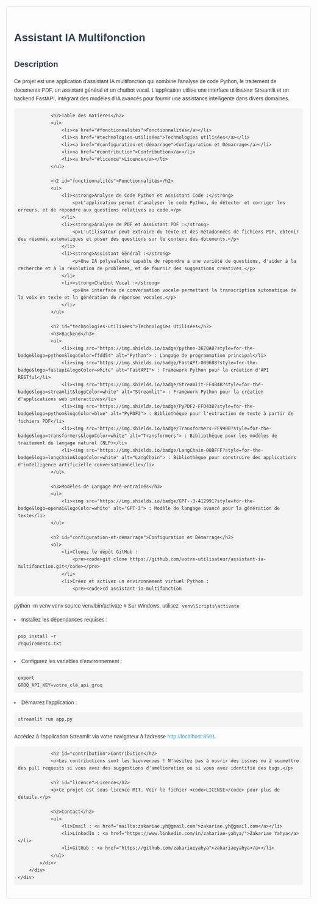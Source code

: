 <!DOCTYPE html>
<html lang="fr">
<head>
    <meta charset="UTF-8">
    <meta name="viewport" content="width=device-width, initial-scale=1.0">
    <title>Assistant IA Multifonction</title>
    <style>
        body {
            font-family: Arial, sans-serif;
            line-height: 1.6;
            color: #333;
            max-width: 800px;
            margin: 0 auto;
            padding: 20px;
        }
        h1, h2, h3 {
            color: #2c3e50;
        }
        code {
            background-color: #f4f4f4;
            padding: 2px 5px;
            border-radius: 3px;
        }
        pre {
            background-color: #f4f4f4;
            padding: 10px;
            border-radius: 5px;
            overflow-x: auto;
        }
        a {
            color: #3498db;
            text-decoration: none;
        }
        a:hover {
            text-decoration: underline;
        }
        img {
            max-width: 100%;
            height: auto;
        }
        .document-container {
            border: 1px solid #ddd;
            border-radius: 5px;
            padding: 20px;
            margin-bottom: 20px;
        }
    </style>
</head>
<body>
    <div class="document-container">
        <div class="document">
            <div class="document-header">
                <h1>Assistant IA Multifonction</h1>
                <!-- Vous pouvez ajouter une image de bannière ici si vous en avez une -->
            </div>
            <div class="document-content">
                <h2>Description</h2>
                <p>Ce projet est une application d'assistant IA multifonction qui combine l'analyse de code Python, le traitement de documents PDF, un assistant général et un chatbot vocal. L'application utilise une interface utilisateur Streamlit et un backend FastAPI, intégrant des modèles d'IA avancés pour fournir une assistance intelligente dans divers domaines.</p>
                
                <h2>Table des matières</h2>
                <ul>
                    <li><a href="#fonctionnalités">Fonctionnalités</a></li>
                    <li><a href="#technologies-utilisées">Technologies utilisées</a></li>
                    <li><a href="#configuration-et-démarrage">Configuration et Démarrage</a></li>
                    <li><a href="#contribution">Contribution</a></li>
                    <li><a href="#licence">Licence</a></li>
                </ul>
                
                <h2 id="fonctionnalités">Fonctionnalités</h2>
                <ul>
                    <li><strong>Analyse de Code Python et Assistant Code :</strong>
                        <p>L'application permet d'analyser le code Python, de détecter et corriger les erreurs, et de répondre aux questions relatives au code.</p>
                    </li>
                    <li><strong>Analyse de PDF et Assistant PDF :</strong>
                        <p>L'utilisateur peut extraire du texte et des métadonnées de fichiers PDF, obtenir des résumés automatiques et poser des questions sur le contenu des documents.</p>
                    </li>
                    <li><strong>Assistant Général :</strong>
                        <p>Une IA polyvalente capable de répondre à une variété de questions, d'aider à la recherche et à la résolution de problèmes, et de fournir des suggestions créatives.</p>
                    </li>
                    <li><strong>Chatbot Vocal :</strong>
                        <p>Une interface de conversation vocale permettant la transcription automatique de la voix en texte et la génération de réponses vocales.</p>
                    </li>
                </ul>
                
                <h2 id="technologies-utilisées">Technologies Utilisées</h2>
                <h3>Backend</h3>
                <ul>
                    <li><img src="https://img.shields.io/badge/python-3670A0?style=for-the-badge&logo=python&logoColor=ffdd54" alt="Python"> : Langage de programmation principal</li>
                    <li><img src="https://img.shields.io/badge/FastAPI-009688?style=for-the-badge&logo=fastapi&logoColor=white" alt="FastAPI"> : Framework Python pour la création d'API RESTful</li>
                    <li><img src="https://img.shields.io/badge/Streamlit-FF4B4B?style=for-the-badge&logo=streamlit&logoColor=white" alt="Streamlit"> : Framework Python pour la création d'applications web interactives</li>
                    <li><img src="https://img.shields.io/badge/PyPDF2-FFD43B?style=for-the-badge&logo=python&logoColor=blue" alt="PyPDF2"> : Bibliothèque pour l'extraction de texte à partir de fichiers PDF</li>
                    <li><img src="https://img.shields.io/badge/Transformers-FF9900?style=for-the-badge&logo=transformers&logoColor=white" alt="Transformers"> : Bibliothèque pour les modèles de traitement du langage naturel (NLP)</li>
                    <li><img src="https://img.shields.io/badge/LangChain-00BFFF?style=for-the-badge&logo=langchain&logoColor=white" alt="LangChain"> : Bibliothèque pour construire des applications d'intelligence artificielle conversationnelle</li>
                </ul>
                
                <h3>Modèles de Langage Pré-entraînés</h3>
                <ul>
                    <li><img src="https://img.shields.io/badge/GPT--3-412991?style=for-the-badge&logo=openai&logoColor=white" alt="GPT-3"> : Modèle de langage avancé pour la génération de texte</li>
                </ul>
                
                <h2 id="configuration-et-démarrage">Configuration et Démarrage</h2>
                <ol>
                    <li>Clonez le dépôt GitHub :
                        <pre><code>git clone https://github.com/votre-utilisateur/assistant-ia-multifonction.git</code></pre>
                    </li>
                    <li>Créez et activez un environnement virtuel Python :
                        <pre><code>cd assistant-ia-multifonction
python -m venv venv
source venv/bin/activate  # Sur Windows, utilisez `venv\Scripts\activate`</code></pre>
                    </li>
                    <li>Installez les dépendances requises :
                        <pre><code>pip install -r requirements.txt</code></pre>
                    </li>
                    <li>Configurez les variables d'environnement :
                        <pre><code>export GROQ_API_KEY=votre_clé_api_groq</code></pre>
                    </li>
                    <li>Démarrez l'application :
                        <pre><code>streamlit run app.py</code></pre>
                    </li>
                </ol>
                <p>Accédez à l'application Streamlit via votre navigateur à l'adresse <a href="http://localhost:8501">http://localhost:8501</a>.</p>
                
                <h2 id="contribution">Contribution</h2>
                <p>Les contributions sont les bienvenues ! N'hésitez pas à ouvrir des issues ou à soumettre des pull requests si vous avez des suggestions d'amélioration ou si vous avez identifié des bugs.</p>
                
                <h2 id="licence">Licence</h2>
                <p>Ce projet est sous licence MIT. Voir le fichier <code>LICENSE</code> pour plus de détails.</p>
                
                <h2>Contact</h2>
                <ul>
                    <li>Email : <a href="mailto:zakariae.yh@gmail.com">zakariae.yh@gmail.com</a></li>
                    <li>LinkedIn : <a href="https://www.linkedin.com/in/zakariae-yahya/">Zakariae Yahya</a></li>
                    <li>GitHub : <a href="https://github.com/zakariaeyahya">zakariaeyahya</a></li>
                </ul>
            </div>
        </div>
    </div>
</body>
</html>
